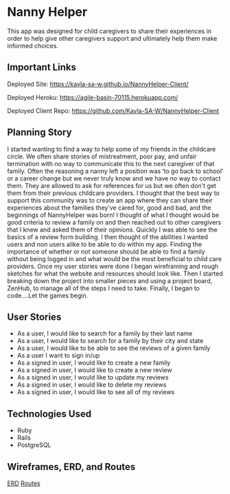 # Nanny Helper

This app was designed for child caregivers to share their experiences in order to help give other caregivers support and ultimately help them make informed choices.

## Important Links

Deployed Site: https://kayla-sa-w.github.io/NannyHelper-Client/

Deployed Heroku: https://agile-basin-70115.herokuapp.com/

Deployed Client Repo: https://github.com/Kayla-SA-W/NannyHelper-Client

## Planning Story

I started wanting to find a way to help some of my friends in the childcare circle. We often share stories of mistreatment, poor pay, and unfair termination with no way to communicate this to the next caregiver of that family. Often the reasoning a nanny left a position was ‘to go back to school’ or a career change but we never truly know and we have no way to contact them. They are allowed to ask for references for us but we often don't get them from their previous childcare providers. I thought that the best way to support this community was to create an app where they can share their experiences about the families they’ve cared for, good and bad, and the beginnings of NannyHelper was born! I thought of what I thought would be good criteria to review a family on and then reached out to other caregivers that I knew and asked them of their opinions. Quickly I was able to see the basics of a review form building. I then thought of the abilities I wanted users and non users alike to be able to do within my app. Finding the importance of whether or not someone should be able to find a family without being logged in and what would be the most beneficial to child care providers. Once my user stories were done I began wireframing and rough sketches for what the website and resources should look like. Then I started breaking down the project into smaller pieces and using a project board, ZenHub, to manage all of the steps I need to take. Finally, I began to code….Let the games begin.

## User Stories

* As a user, I would like to search for a family by their last name
* As a user, I would like to search for a family by their city and state
* As a  user, I would like to be able to see the reviews of a given family
* As a user I want to sign in/up
* As a signed in user, I would like to create a new family
* As a signed in user, I would like to create a new review
* As a signed in user, I would like to update my reviews
* As a signed in user, I would like to delete my reviews
* As a signed in user, I would like to see all of my reviews



## Technologies Used

* Ruby
* Rails
* PostgreSQL


## Wireframes, ERD, and Routes

[ERD](https://imgur.com/Jlwq69k)
[Routes](https://imgur.com/vRixSTm)
